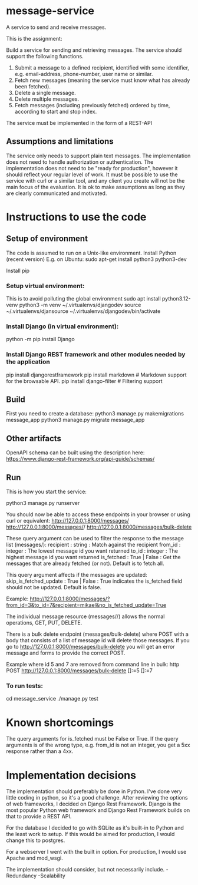 # message-service
A service to send and receive messages.

This is the assignment:

Build a service for sending and retrieving messages. The service should support
the following functions.
1. Submit a message to a defined recipient, identified with some identifier,
e.g. email-address, phone-number, user name or similar.
2. Fetch new messages (meaning the service must know what has already
been fetched).
3. Delete a single message.
4. Delete multiple messages.
5. Fetch messages (including previously fetched) ordered by time, according
to start and stop index.

The service must be implemented in the form of a REST-API

## Assumptions and limitations
The service only needs to support plain text messages.
The implementation does not need to handle authorization or authentication.
The implementation does not need to be "ready for production", however it
should reflect your regular level of work.
It must be possible to use the service with curl or a similar tool, and any client
you create will not be the main focus of the evaluation.
It is ok to make assumptions as long as they are clearly communicated and
motivated.

# Instructions to use the code
## Setup of environment
The code is assumed to run on a Unix-like environment.
Install Python (recent version)
E.g. on Ubuntu:
sudo apt-get install python3 python3-dev

Install pip
### Setup virtual environment:
This is to avoid polluting the global environment
sudo apt install python3.12-venv
python3 -m venv ~/.virtualenvs/djangodev
source ~/.virtualenvs/djansource ~/.virtualenvs/djangodev/bin/activate

### Install Django (in virtual environment):
python -m pip install Django

### Install Django REST framework and other modules needed by the application
pip install djangorestframework
pip install markdown       # Markdown support for the browsable API.
pip install django-filter  # Filtering support

## Build
First you need to create a database:
python3 manage.py makemigrations message_app
python3 manage.py migrate message_app


## Other artifacts
OpenAPI schema can be built using the description here:
https://www.django-rest-framework.org/api-guide/schemas/

## Run
This is how you start the service:

python3 manage.py runserver

You should now be able to access these endpoints in your browser or using curl or equivalent:
http://127.0.0.1:8000/messages/
http://127.0.0.1:8000/messages/<id>/
http://127.0.0.1:8000/messages/bulk-delete

These query argument can be used to filter the response to the message list (messages/):
recipient : string : Match against the recipient
from_id : integer : The lowest message id you want returned
to_id : integer : The highest message id you want returned
is_fetched : True | False : Get the messages that are already fetched (or not). Default is to fetch all.

This query argument affects if the messages are updated:
skip_is_fetched_update : True | False : True indicates the is_fetched field should not be updated. Default is false.

Example: http://127.0.0.1:8000/messages/?from_id=3&to_id=7&recipient=mikael&no_is_fetched_update=True

The individual message resource (messages/<id>/) allows the normal operations, GET, PUT, DELETE.

There is a bulk delete endpoint (messages/bulk-delete) where POST with a body that consists of a list of message id will delete those messages.
If you go to http://127.0.0.1:8000/messages/bulk-delete you will get an error message and forms to provide the correct POST.

Example where id 5 and 7 are removed from command line in bulk:
http POST http://127.0.0.1:8000/messages/bulk-delete []:=5 []:=7

### To run tests:
cd message_service
./manage.py test

# Known shortcomings
The query arguments for is_fetched must be False or True.
If the query arguments is of the wrong type, e.g. from_id is not an integer, you get a 5xx response rather than a 4xx.

# Implementation decisions
The implementation should preferably be done in Python. I've done very little coding in python, so it's a good challenge.
After reviewing the options of web frameworks, I decided on Django Rest Framework. Django is the most popular Python web framework and Django Rest Framework builds on that to provide a REST API.

For the database I decided to go with SQLite as it's built-in to Python and the least work to setup. If this would be aimed for production, I would change this to postgres.

For a webserver I went with the built in option. For production, I would use Apache and mod_wsgi.



The implementation should consider, but not necessarily include.
-Redundancy
-Scalability
